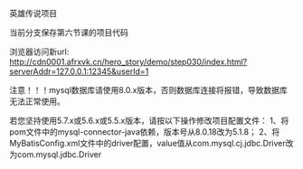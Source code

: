 英雄传说项目

当前分支保存第六节课的项目代码

浏览器访问新url:
http://cdn0001.afrxvk.cn/hero_story/demo/step030/index.html?serverAddr=127.0.0.1:12345&userId=1

注意！！！mysql数据库请使用8.0.x版本，否则数据库连接将报错，导致数据库无法正常使用。
    
   若您坚持使用5.7.x或5.6.x或5.5.x版本，请按以下操作修改项目配置文件：
1、将pom文件中的mysql-connector-java依赖，版本号从8.0.18改为5.1.8；
2、将MyBatisConfig.xml文件中的driver配置，value值从com.mysql.cj.jdbc.Driver改为com.mysql.jdbc.Driver